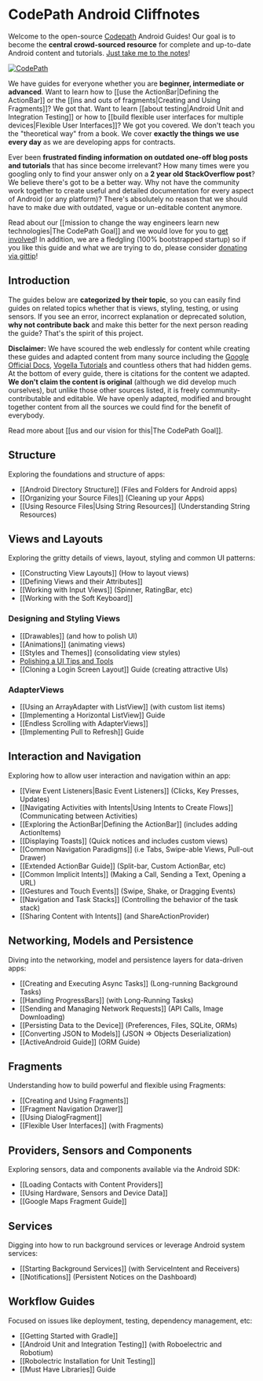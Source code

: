 # CodePath Android Cliffnotes

Welcome to the open-source [Codepath](http://thecodepath.com) Android Guides! Our goal is to become the **central crowd-sourced resource** for complete and up-to-date Android content and tutorials. [Just take me to the notes](https://github.com/thecodepath/android_guides/wiki#structure)!

[![CodePath](http://i.imgur.com/XgxWfyF.png)](http://thecodepath.com)

We have guides for everyone whether you are **beginner, intermediate or advanced**. Want to learn how to [[use the ActionBar|Defining the ActionBar]] or the [[ins and outs of fragments|Creating and Using Fragments]]? We got that. Want to learn [[about testing|Android Unit and Integration Testing]] or how to [[build flexible user interfaces for multiple devices|Flexible User Interfaces]]? We got you covered. We don't teach you the "theoretical way" from a book. We cover **exactly the things we use every day** as we are developing apps for contracts.

Ever been **frustrated finding information on outdated one-off blog posts and tutorials** that has since become irrelevant? How many times were you googling only to find your answer only on a **2 year old StackOverflow post**? We believe there's got to be a better way. Why not have the community work together to create useful and detailed documentation for every aspect of Android (or any platform)? There's absolutely no reason that we should have to make due with outdated, vague or un-editable content anymore.

Read about our [[mission to change the way engineers learn new technologies|The CodePath Goal]] and we would love for you to [get involved](https://github.com/thecodepath/android_guides/wiki/The-CodePath-Goal#how-do-i-help)! In addition, we are a fledgling (100% bootstrapped startup) so if you like this guide and what we are trying to do, please consider [donating via gittip](https://www.gittip.com/nesquena/)! 

## Introduction

The guides below are **categorized by their topic**, so you can easily find guides on related topics whether that is views, styling, testing, or using sensors. If you see an error, incorrect explanation or deprecated solution, **why not contribute back** and make this better for the next person reading the guide? That's the spirit of this project.

**Disclaimer:** We have scoured the web endlessly for content while creating these guides and adapted content from many source including the [Google Official Docs](http://developer.android.com/guide/components/index.html), [Vogella Tutorials](http://www.vogella.com/android.html) and countless others that had hidden gems. At the bottom of every guide, there is citations for the content we adapted. **We don't claim the content is original** (although we did develop much ourselves), but unlike those other sources listed, it is freely community-contributable and editable. We have openly adapted, modified and brought together content from all the sources we could find for the benefit of everybody.

Read more about [[us and our vision for this|The CodePath Goal]].

## Structure

Exploring the foundations and structure of apps:

* [[Android Directory Structure]] (Files and Folders for Android apps)
* [[Organizing your Source Files]] (Cleaning up your Apps)
* [[Using Resource Files|Using String Resources]] (Understanding String Resources)

## Views and Layouts

Exploring the gritty details of views, layout, styling and common UI patterns:

* [[Constructing View Layouts]] (How to layout views)
* [[Defining Views and their Attributes]]
* [[Working with Input Views]] (Spinner, RatingBar, etc)
* [[Working with the Soft Keyboard]]

### Designing and Styling Views

* [[Drawables]] (and how to polish UI)
* [[Animations]] (animating views)
* [[Styles and Themes]] (consolidating view styles)
* [Polishing a UI Tips and Tools](https://gist.github.com/nesquena/6c567083aec13d868017)
* [[Cloning a Login Screen Layout]] Guide (creating attractive UIs)

### AdapterViews

* [[Using an ArrayAdapter with ListView]] (with custom list items)
* [[Implementing a Horizontal ListView]] Guide
* [[Endless Scrolling with AdapterViews]]
* [[Implementing Pull to Refresh]] Guide

## Interaction and Navigation

Exploring how to allow user interaction and navigation within an app:

* [[View Event Listeners|Basic Event Listeners]] (Clicks, Key Presses, Updates)
* [[Navigating Activities with Intents|Using Intents to Create Flows]] (Communicating between Activities)
* [[Exploring the ActionBar|Defining the ActionBar]] (includes adding ActionItems)
* [[Displaying Toasts]] (Quick notices and includes custom views)
* [[Common Navigation Paradigms]] (i.e Tabs, Swipe-able Views, Pull-out Drawer)
* [[Extended ActionBar Guide]] (Split-bar, Custom ActionBar, etc)
* [[Common Implicit Intents]] (Making a Call, Sending a Text, Opening a URL)
* [[Gestures and Touch Events]] (Swipe, Shake, or Dragging Events)
* [[Navigation and Task Stacks]] (Controlling the behavior of the task stack)
* [[Sharing Content with Intents]] (and ShareActionProvider)

## Networking, Models and Persistence

Diving into the networking, model and persistence layers for data-driven apps:

* [[Creating and Executing Async Tasks]] (Long-running Background Tasks)
* [[Handling ProgressBars]] (with Long-Running Tasks)
* [[Sending and Managing Network Requests]] (API Calls, Image Downloading)
* [[Persisting Data to the Device]] (Preferences, Files, SQLite, ORMs)
* [[Converting JSON to Models]] (JSON => Objects Deserialization)
* [[ActiveAndroid Guide]] (ORM Guide)

## Fragments

Understanding how to build powerful and flexible using Fragments:

* [[Creating and Using Fragments]]
* [[Fragment Navigation Drawer]]
* [[Using DialogFragment]]
* [[Flexible User Interfaces]] (with Fragments)

## Providers, Sensors and Components

Exploring sensors, data and components available via the Android SDK:

* [[Loading Contacts with Content Providers]]
* [[Using Hardware, Sensors and Device Data]]
* [[Google Maps Fragment Guide]]

## Services

Digging into how to run background services or leverage Android system services:

* [[Starting Background Services]] (with ServiceIntent and Receivers)
* [[Notifications]] (Persistent Notices on the Dashboard)

## Workflow Guides

Focused on issues like deployment, testing, dependency management, etc:

* [[Getting Started with Gradle]]
* [[Android Unit and Integration Testing]] (with Roboelectric and Robotium)
* [[Robolectric Installation for Unit Testing]]
* [[Must Have Libraries]] Guide